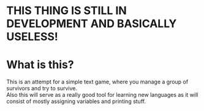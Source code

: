 # THIS THING IS STILL IN DEVELOPMENT AND BASICALLY USELESS!
# What is this?
This is an attempt for a simple text game, where you manage a group of survivors and try to survive.  
Also this will serve as a really good tool for learning new languages as it will consist of mostly assigning variables and printing stuff.